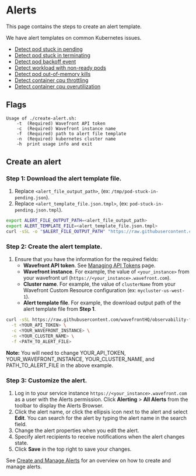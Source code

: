 # Alerts
This page contains the steps to create an alert template.

We have alert templates on common Kubernetes issues.

* [Detect pod stuck in pending](templates/pod-stuck-in-pending.json.tmpl)
* [Detect pod stuck in terminating](templates/pod-stuck-in-terminating.json.tmpl)
* [Detect pod backoff event](templates/pod-backoff-event.json.tmpl)
* [Detect workload with non-ready pods](templates/workload-not-ready.json.tmpl)
* [Detect pod out-of-memory kills](templates/pod-out-of-memory-kills.json.tmpl)
* [Detect container cpu throttling](templates/container-cpu-throttling.json.tmpl)
* [Detect container cpu overutilization](templates/container-cpu-overutilization.json.tmpl)

## Flags

```
Usage of ./create-alert.sh:
    -t  (Required) Wavefront API token
    -c  (Required) Wavefront instance name
    -f  (Required) path to alert file template
    -n  (Required) kubernetes cluster name
    -h  print usage info and exit
```

## Create an alert

### Step 1: Download the alert template file.

1. Replace `<alert_file_output_path>`, (ex: `/tmp/pod-stuck-in-pending.json`).
2. Replace `<alert_template_file.json.tmpl>`, (ex: `pod-stuck-in-pending.json.tmpl`).

```bash
export ALERT_FILE_OUTPUT_PATH=<alert_file_output_path>
export ALERT_TEMPLATE_FILE=<alert_template_file.json.tmpl>
curl -sSL -o "$ALERT_FILE_OUTPUT_PATH" "https://raw.githubusercontent.com/wavefrontHQ/observability-for-kubernetes/main/docs/alerts/templates/$ALERT_TEMPLATE_FILE"
```

### Step 2: Create the alert template.

1. Ensure that you have the information for the required fields:
   - **Wavefront API token**. See [Managing API Tokens](https://docs.wavefront.com/wavefront_api.html#managing-api-tokens) page.
   - **Wavefront instance**. For example, the value of `<your_instance>` from your wavefront url (`https://<your_instance>.wavefront.com`).
   - **Cluster name**. For example, the value of `clusterName` from your Wavefront Custom Resource configuration (ex: `mycluster-us-west-1`).
   - **Alert template file**. For example, the download output path of the alert template file from **Step 1**.

```bash
curl -sSL https://raw.githubusercontent.com/wavefrontHQ/observability-for-kubernetes/main/docs/alerts/create-alert.sh | bash -s -- \
  -t <YOUR_API_TOKEN> \
  -c <YOUR_WAVEFRONT_INSTANCE> \
  -n <YOUR_CLUSTER_NAME> \
  -f <PATH_TO_ALERT_FILE>
```

**Note:** You will need to change YOUR_API_TOKEN, YOUR_WAVEFRONT_INSTANCE, YOUR_CLUSTER_NAME, and PATH_TO_ALERT_FILE in the above example.

### Step 3: Customize the alert.

1. Log in to your service instance `https://<your_instance>.wavefront.com` as a user with the Alerts permission. Click **Alerting** > **All Alerts** from the toolbar to display the Alerts Browser.
2. Click the alert name, or click the ellipsis icon next to the alert and select **Edit**.  You can search for the alert by typing the alert name in the search field.
3. Change the alert properties when you edit the alert.
4. Specify alert recipients to receive notifications when the alert changes state.
5. Click **Save** in the top right to save your changes.

See [Create and Manage Alerts](https://docs.wavefront.com/alerts_manage.html) for an overview on how to create and manage alerts.
